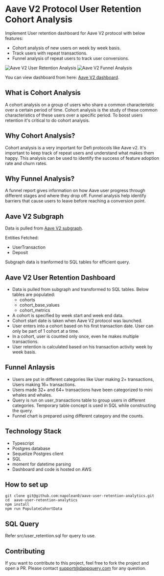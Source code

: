 # Aave V2 Protocol User Retention Cohort Analysis

Implement User retention dashboard for Aave V2 protocol with below features:
* Cohort analysis of new users on week by week basis.
* Track users with repeat transactions.
* Funnel analysis of repeat users to track user conversions.

![Aave V2 User Retention Analysis](https://github.com/napolean0/aave-user-retention-analytics/blob/main/src/img/cohort_analysis.png)
![Aave V2 Funnel Analysis](https://github.com/napolean0/aave-user-retention-analytics/blob/main/src/img/funnel_analysis.png)

You can view dashboard from here: [Aave V2 dashboard](https://analytics.dappquery.com/public/dashboard/4bb1aed2-d1c4-4da2-9d9c-5cd2de020047).

## What is Cohort Analysis

A cohort analysis on a group of users who share a common characteristic over a certain period of time. Cohort analysis is the study of these common characteristics of these users over a specific period. To boost users retention it's critical to do cohort analysis.

## Why Cohort Analysis?

Cohort analysis is a very important for Defi protocols like Aave v2. It's important to keep track of repeat users and understand what makes them happy. This analysis can be used to identify the success of feature adoption rate and churn rates.

## Why Funnel Analysis?

A funnel report gives information on how Aave user progress through different stages and where they drop off. Funnel analysis help identify barriers that cause users to leave before reaching a conversion point.

## Aave V2 Subgraph

Data is pulled from [Aave V2 subgraph](https://api.thegraph.com/subgraphs/name/aave/protocol-v2).

Entities Fetched:
* UserTransaction
* Deposit

Subgraph data is tranformed to SQL tables for efficient query.

## Aave V2 User Retention Dashboard

* Data is pulled from subgraph and transformed to SQL tables. Below tables are populated:
    * cohorts
    * cohort_base_values
    * cohort_metrics
* A cohort is specified by week start and week end data.
* Cohort start date is taken when Aave V2 protocol was launched.
* User enters into a cohort based on his first transaction date. User can only be part of 1 cohort at a time.
* In a cohort, user is counted only once, even he makes multiple transactions.
* User retention is calculated based on his transaction activity week by week basis.

## Funnel Anlaysis
* Users are put in different categories like User making 2+ transactions, Users making 16+ transactions.
* Users made 32+ and 64+ transactions have been categorized to mini whales and whales.
* Query is run on user_transactions table to group users in different categories. Temporary table concept is used in SQL while constructing the query.
* Funnel chart is prepared using different category and the counts.

## Technology Stack

* Typescript
* Postgres database
* Sequelize Postgres client
* SQL
* moment for datetime parsing
* Dashboard and code is hosted on AWS

## How to set up

```
git clone git@github.com:napolean0/aave-user-retention-analytics.git
cd  aave-user-retention-analytics
npm install
npm run PopulateCohortData
```

## SQL Query

Refer src/user_retention.sql for query to use.

## Contributing

If you want to contribute to this project, feel free to fork the project and open a PR. Please contact [support@dappquery.com](mailto:support@dappquery.com) for any question.
